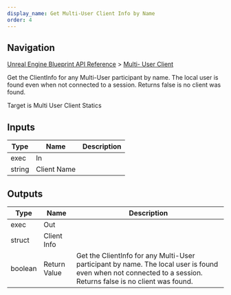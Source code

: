 ```yaml
---
display_name: Get Multi-User Client Info by Name
order: 4
---
```

## Navigation

[Unreal Engine Blueprint API Reference](https://dev.epicgames.com/documentation/en-us/unreal-engine/BlueprintAPI) > [Multi- User Client](https://dev.epicgames.com/documentation/en-us/unreal-engine/BlueprintAPI/Multi_UserClient)

Get the ClientInfo for any Multi-User participant by name. The local user is found even when not connected to a session. Returns false is no client was found.

Target is Multi User Client Statics

## Inputs

| Type | Name | Description |
| --- | --- | --- |
| exec | In |  |
| string | Client Name |  |

## Outputs

| Type | Name | Description |
| --- | --- | --- |
| exec | Out |  |
| struct | Client Info |  |
| boolean | Return Value | Get the ClientInfo for any Multi-User participant by name. The local user is found even when not connected to a session. Returns false is no client was found. |
